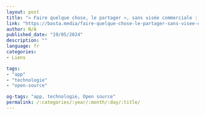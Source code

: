 ```yaml
---
layout: post
title: "« Faire quelque chose, le partager », sans visée commerciale : le combat du logiciel libre n’est pas mort"
link: "https://basta.media/faire-quelque-chose-le-partager-sans-visee-commerciale-le-combat-du-logiciel-libre"
author: N/A
published_date: "19/05/2024"
description: ""
language: fr
categories:
- Liens

tags:
- "app"
- "technologie"
- "open-source"

og-tags: "app, technologie, Open source"
permalink: /:categories/:year/:month/:day/:title/
---
```

